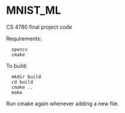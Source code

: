MNIST_ML
========

CS 4780 final project code

Requirements:
```
  opencv
  cmake
```

To build:
```
  mkdir build
  cd build
  cmake ..
  make
```

Run cmake again whenever adding a new file.
